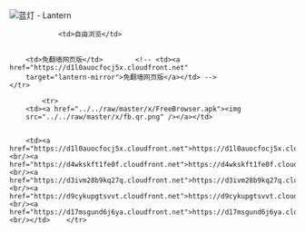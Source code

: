 

<img src="../../raw/master/x/8e0a2b81.c82003be.LanternYellow2.png" alt="蓝灯 - Lantern"/>
<table>
    <tr>
                
                <td>自由浏览</td>
        
        
        <td>免翻墙网页版</td>        <!-- <td><a href="https://d1l0auocfocj5x.cloudfront.net"
        target="lantern-mirror">免翻墙网页版</a></td> -->
    </tr>
    
            <tr>
        <td><a href="../../raw/master/x/FreeBrowser.apk"><img
        src="../../raw/master/x/fb.qr.png" /></a></td>

        
        <td><a href="https://d1l0auocfocj5x.cloudfront.net">https://d1l0auocfocj5x.cloudfront.net</a><br/><a href="https://d4wkskft1fe0f.cloudfront.net">https://d4wkskft1fe0f.cloudfront.net</a><br/><a href="https://d3ivm28b9kq27q.cloudfront.net">https://d3ivm28b9kq27q.cloudfront.net</a><br/><a href="https://d9cykupgtsvvt.cloudfront.net">https://d9cykupgtsvvt.cloudfront.net</a><br/><a href="https://d17msgund6j6ya.cloudfront.net">https://d17msgund6j6ya.cloudfront.net</a><br/></td>    </tr>
</table>
